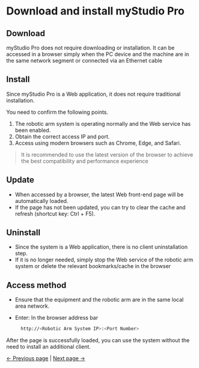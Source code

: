 # Download and install myStudio Pro

## Download

myStudio Pro does not require downloading or installation. It can be accessed in a browser simply when the PC device and the machine are in the same network segment or connected via an Ethernet cable

## Install

Since myStudio Pro is a Web application, it does not require traditional installation.

You need to confirm the following points.
1. The robotic arm system is operating normally and the Web service has been enabled.
2. Obtain the correct access IP and port.
3. Access using modern browsers such as Chrome, Edge, and Safari.
> It is recommended to use the latest version of the browser to achieve the best compatibility and performance experience

## Update

- When accessed by a browser, the latest Web front-end page will be automatically loaded.
- If the page has not been updated, you can try to clear the cache and refresh (shortcut key: Ctrl + F5).

## Uninstall

- Since the system is a Web application, there is no client uninstallation step.
- If it is no longer needed, simply stop the Web service of the robotic arm system or delete the relevant bookmarks/cache in the browser

## Access method

- Ensure that the equipment and the robotic arm are in the same local area network.
- Enter: In the browser address bar
  
  ```bash
    http://<Robotic Arm System IP>:<Port Number>
    ```
After the page is successfully loaded, you can use the system without the need to install an additional client.

[← Previous page](./6.5.1-myStudioFirstUse.md) | [Next page →](./6.5.3-interface_description.md)